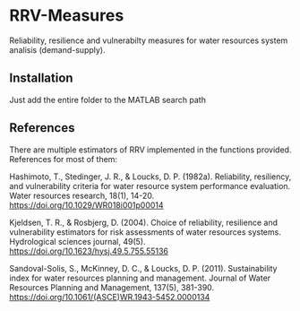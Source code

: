 # RRV-Measures

Reliability, resilience and vulnerabilty measures for water resources system analisis (demand-supply).


## Installation

Just add the entire folder to the MATLAB search path
    
## References
There are multiple estimators of RRV implemented in the functions provided. References for most of them:

Hashimoto, T., Stedinger, J. R., & Loucks, D. P. (1982a). Reliability, resiliency, and vulnerability criteria for water resource system performance evaluation. Water resources research, 18(1), 14-20. https://doi.org/10.1029/WR018i001p00014

Kjeldsen, T. R., & Rosbjerg, D. (2004). Choice of reliability, resilience and vulnerability estimators for risk assessments of water resources systems. Hydrological sciences journal, 49(5). https://doi.org/10.1623/hysj.49.5.755.55136

Sandoval-Solis, S., McKinney, D. C., & Loucks, D. P. (2011). Sustainability index for water resources planning and management. Journal of Water Resources Planning and Management, 137(5), 381-390. https://doi.org/10.1061/(ASCE)WR.1943-5452.0000134
